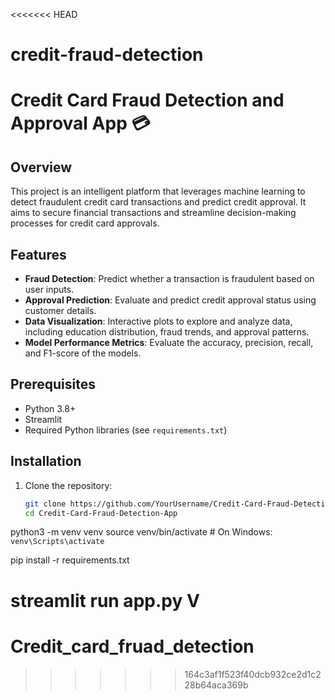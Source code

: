<<<<<<< HEAD
# credit-fraud-detection
# Credit Card Fraud Detection and Approval App 💳

## Overview
This project is an intelligent platform that leverages machine learning to detect fraudulent credit card transactions and predict credit approval. It aims to secure financial transactions and streamline decision-making processes for credit card approvals.

## Features
- **Fraud Detection**: Predict whether a transaction is fraudulent based on user inputs.
- **Approval Prediction**: Evaluate and predict credit approval status using customer details.
- **Data Visualization**: Interactive plots to explore and analyze data, including education distribution, fraud trends, and approval patterns.
- **Model Performance Metrics**: Evaluate the accuracy, precision, recall, and F1-score of the models.

## Prerequisites
- Python 3.8+
- Streamlit
- Required Python libraries (see `requirements.txt`)

## Installation
1. Clone the repository:
   ```bash
   git clone https://github.com/YourUsername/Credit-Card-Fraud-Detection-App.git
   cd Credit-Card-Fraud-Detection-App
python3 -m venv venv
source venv/bin/activate  # On Windows: `venv\Scripts\activate`

pip install -r requirements.txt

streamlit run app.py
V
=======
# Credit_card_fruad_detection
>>>>>>> 164c3af1f523f40dcb932ce2d1c228b64aca369b
